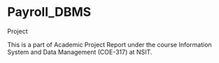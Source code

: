 # Payroll_DBMS

Project

This is a part of Academic Project Report under the course Information System and Data Management (COE-317) at NSIT.
